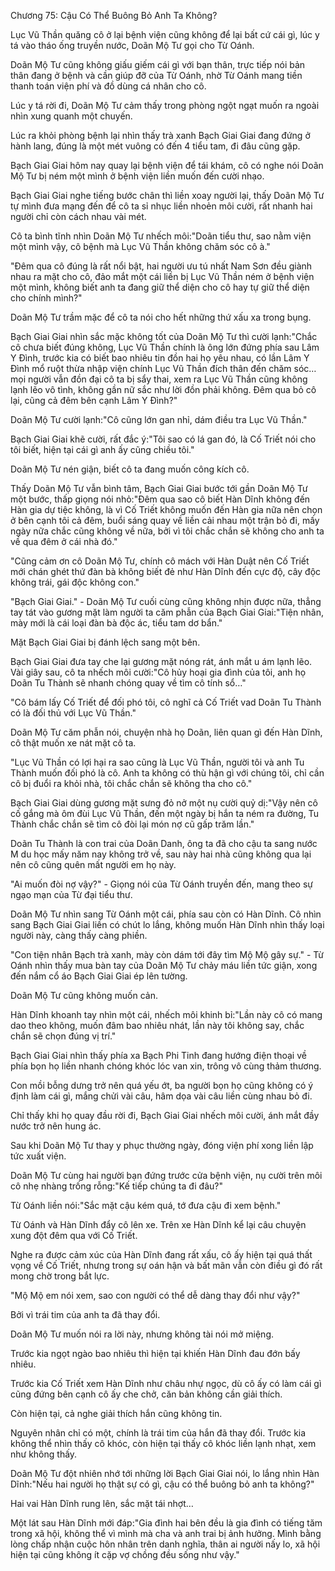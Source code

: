 




Chương 75: Cậu Có Thể Buông Bỏ Anh Ta Không?


Lục Vũ Thần quăng cô ở lại bệnh viện cũng không để lại bất cứ cái gì, lúc y tá vào tháo ống truyền nước, Doãn Mộ Tư gọi cho Từ Oánh.

Doãn Mộ Tư cũng không giấu giếm cái gì với bạn thân, trực tiếp nói bản thân đang ở bệnh và cần giúp đỡ của Từ Oánh, nhờ Từ Oánh mang tiền thanh toán viện phí và đồ dùng cá nhân cho cô.

Lúc y tá rời đi, Doãn Mộ Tư cảm thấy trong phòng ngột ngạt muốn ra ngoài nhìn xung quanh một chuyến.

Lúc ra khỏi phòng bệnh lại nhìn thấy trà xanh Bạch Giai Giai đang đứng ở hành lang, đúng là một mét vuông có đến 4 tiểu tam, đi đâu cũng gặp.

Bạch Giai Giai hôm nay quay lại bệnh viện để tái khám, cô có nghe nói Doãn Mộ Tư bị ném một mình ở bệnh viện liền muốn đến cười nhạo.

Bạch Giai Giai nghe tiếng bước chân thì liền xoay người lại, thấy Doãn Mộ Tư tự mình đưa mạng đến để cô ta sỉ nhục liền nhoẻn môi cười, rất nhanh hai người chỉ còn cách nhau vài mét.

Cô ta bình tĩnh nhìn Doãn Mộ Tư nhếch môi:"Doãn tiểu thư, sao nằm viện một mình vậy, cô bệnh mà Lục Vũ Thần không chăm sóc cô à."

"Đêm qua cô đúng là rất nổi bật, hai người ưu tú nhất Nam Sơn đều giành nhau ra mặt cho cô, đảo mắt một cái liền bị Lục Vũ Thần ném ở bệnh viện một mình, không biết anh ta đang giữ thể diện cho cô hay tự giữ thể diện cho chính mình?"

Doãn Mộ Tư trầm mặc để cô ta nói cho hết những thứ xấu xa trong bụng.

Bạch Giai Giai nhìn sắc mặc không tốt của Doãn Mộ Tư thì cười lạnh:"Chắc cô chưa biết đúng không, Lục Vũ Thần chính là ông lớn đứng phía sau Lâm Y Đình, trước kia có biết bao nhiêu tin đồn hai họ yêu nhau, có lần Lâm Y Đình mổ ruột thừa nhập viện chính Lục Vũ Thần đích thân đến chăm sóc… mọi người vẫn đồn đại cô ta bị sẩy thai, xem ra Lục Vũ Thần cũng không lạnh lẽo vô tình, không gần nữ sắc như lời đồn phải không. Đêm qua bỏ cô lại, cũng cả đêm bên cạnh Lâm Y Đình?"

Doãn Mộ Tư cười lạnh:"Cô cũng lớn gan nhỉ, dám điều tra Lục Vũ Thần."

Bạch Giai Giai khẽ cười, rất đắc ý:"Tôi sao có lá gan đó, là Cố Triết nói cho tôi biết, hiện tại cái gì anh ấy cũng chiều tôi."

Doãn Mộ Tư nén giận, biết cô ta đang muốn công kích cô.

Thấy Doãn Mộ Tư vẫn bình tâm, Bạch Giai Giai bước tới gần Doãn Mộ Tư một bước, thấp giọng nói nhỏ:"Đêm qua sao cô biết Hàn Dĩnh không đến Hàn gia dự tiệc không, là vì Cố Triết không muốn đến Hàn gia nữa nên chọn ở bên cạnh tôi cả đêm, buổi sáng quay về liền cải nhau một trận bỏ đi, mấy ngày nữa chắc cũng không về nữa, bởi vì tôi chắc chắn sẽ không cho anh ta về qua đêm ở cái nhà đó."

"Cũng cảm ơn cô Doãn Mộ Tư, chính cô mách với Hàn Duật nên Cố Triết mới chán ghét thứ đàn bà không biết đẻ như Hàn Dĩnh đến cực độ, cây độc không trái, gái độc không con."

"Bạch Giai Giai." - Doãn Mộ Tư cuối cùng cũng không nhịn được nữa, thẳng tay tát vào gương mặt làm người ta căm phẫn của Bạch Giai Giai:"Tiện nhân, mày mới là cái loại đàn bà độc ác, tiểu tam dơ bẩn."

Mặt Bạch Giai Giai bị đánh lệch sang một bên.

Bạch Giai Giai đưa tay che lại gương mặt nóng rát, ánh mắt u ám lạnh lẽo. Vài giây sau, cô ta nhếch môi cười:"Cô hủy hoại gia đình của tôi, anh họ Doãn Tu Thành sẽ nhanh chóng quay về tìm cô tính sổ…"

"Cô bám lấy Cố Triết để đối phó tôi, cô nghĩ cả Cố Triết vad Doãn Tu Thành có là đối thủ với Lục Vũ Thần."

Doãn Mộ Tư căm phẫn nói, chuyện nhà họ Doãn, liên quan gì đến Hàn Dĩnh, cô thật muốn xe nát mặt cô ta.

"Lục Vũ Thần có lợi hại ra sao cũng là Lục Vũ Thần, người tôi và anh Tu Thành muốn đối phó là cô. Anh ta không có thù hận gì với chúng tôi, chỉ cần cô bị đuổi ra khỏi nhà, tôi chắc chắn sẽ không tha cho cô."

Bạch Giai Giai dùng gương mặt sưng đỏ nở một nụ cười quỷ dị:"Vậy nên cô cố gắng mà ôm đùi Lục Vũ Thần, đến một ngày bị hắn ta ném ra đường, Tu Thành chắc chắn sẽ tìm cô đòi lại món nợ cũ gấp trăm lần."

Doãn Tu Thành là con trai của Doãn Danh, ông ta đã cho cậu ta sang nước M du học mấy năm nay không trở về, sau này hai nhà cũng không qua lại nên cô cũng quên mất người em họ này.

"Ai muốn đòi nợ vậy?" - Giọng nói của Từ Oánh truyền đến, mang theo sự ngạo mạn của Từ đại tiểu thư.

Doãn Mộ Tư nhìn sang Từ Oánh một cái, phía sau còn có Hàn Dĩnh. Cô nhìn sang Bạch Giai Giai liền có chút lo lắng, không muốn Hàn Dĩnh nhìn thấy loại người này, càng thấy càng phiền.

"Con tiện nhân Bạch trà xanh, mày còn dám tới đây tìm Mộ Mộ gây sự." - Từ Oánh nhìn thấy mua bàn tay của Doãn Mộ Tư chảy máu liền tức giận, xong đến nắm cổ áo Bạch Giai Giai ép lên tường.

Doãn Mộ Tư cũng không muốn cản.

Hàn Dĩnh khoanh tay nhìn một cái, nhếch môi khinh bỉ:"Lần này cô có mang dao theo không, muốn đâm bao nhiêu nhát, lần này tôi không say, chắc chắn sẽ chọn đúng vị trí."

Bạch Giai Giai nhìn thấy phía xa Bạch Phi Tinh đang hướng điện thoại về phía bọn họ liền nhanh chóng khóc lóc van xin, trông vô cùng thảm thương.

Con mồi bỗng dưng trở nên quá yếu ớt, ba người bọn họ cũng không có ý định làm cái gì, mắng chửi vài câu, hâm dọa vài câu liền cùng nhau bỏ đi.

Chỉ thấy khi họ quay đầu rời đi, Bạch Giai Giai nhếch môi cười, ánh mắt đầy nước trở nên hung ác.

Sau khi Doãn Mộ Tư thay y phục thường ngày, đóng viện phí xong liền lập tức xuất viện.

Doãn Mộ Tư cùng hai người bạn đứng trước cửa bệnh viện, nụ cười trên môi cô nhẹ nhàng trống rỗng:"Kế tiếp chúng ta đi đâu?"

Từ Oánh liền nói:"Sắc mặt cậu kém quá, tớ đưa cậu đi xem bệnh."

Từ Oánh và Hàn Dĩnh đẩy cô lên xe. Trên xe Hàn Dĩnh kể lại câu chuyện xung đột đêm qua với Cố Triết.

Nghe ra được cảm xúc của Hàn Dĩnh đang rất xấu, cô ấy hiện tại quá thất vọng về Cố Triết, nhưng trong sự oán hận và bất mãn vẫn còn điều gì đó rất mong chờ trong bắt lực.

"Mộ Mộ em nói xem, sao con người có thể dễ dàng thay đổi như vậy?"

Bởi vì trái tim của anh ta đã thay đổi.

Doãn Mộ Tư muốn nói ra lời này, nhưng không tài nói mở miệng.

Trước kia ngọt ngào bao nhiêu thì hiện tại khiến Hàn Dĩnh đau đớn bấy nhiêu.

Trước kia Cố Triết xem Hàn Dĩnh như châu nhự ngọc, dù cô ấy có làm cái gì cũng đứng bên cạnh cô ấy che chở, căn bản không cần giải thích.

Còn hiện tại, cả nghe giải thích hắn cũng không tin.

Nguyên nhân chỉ có một, chính là trái tim của hắn đã thay đổi. Trước kia không thể nhìn thấy cô khóc, còn hiện tại thấy cô khóc liền lạnh nhạt, xem như không thấy.

Doãn Mộ Tư đột nhiên nhớ tới những lời Bạch Giai Giai nói, lo lắng nhìn Hàn Dĩnh:"Nếu hai người họ thật sự có gì, cậu có thể buông bỏ anh ta không?"

Hai vai Hàn Dĩnh rung lên, sắc mặt tái nhợt…

Một lát sau Hàn Dĩnh mới đáp:"Gia đình hai bên đều là gia đình có tiếng tăm trong xã hội, không thể vì mình mà cha và anh trai bị ảnh hưởng. Mình bằng lòng chấp nhận cuộc hôn nhân trên danh nghĩa, thân ai người nấy lo, xã hội hiện tại cũng không ít cặp vợ chồng đều sống như vậy."




